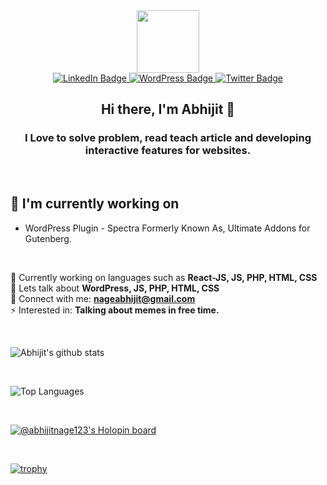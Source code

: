 <div id="header" align="center">
  <img src="https://media.giphy.com/media/M9gbBd9nbDrOTu1Mqx/giphy.gif" width="100"/>
</div>
<div id="badges" align="center">
  <a href="www.linkedin.com/in/abhijit-nage">
    <img src="https://img.shields.io/badge/LinkedIn-blue?style=for-the-badge&logo=linkedin&logoColor=white" alt="LinkedIn Badge"/>
  </a>
  <a href="https://profiles.wordpress.org/abhijitnage/">
    <img src="https://img.shields.io/badge/WordPress-blue?style=for-the-badge&logo=wordpress&logoColor=white" alt="WordPress Badge"/>
  </a>
  <a href="https://twitter.com/AbhijitNage">
    <img src="https://img.shields.io/badge/Twitter-blue?style=for-the-badge&logo=twitter&logoColor=white" alt="Twitter Badge"/>
  </a>
</div>
<h2 align="center">
Hi there, I'm Abhijit 👋
</h2>

<h3 align="center">I Love to solve problem, read teach article and developing interactive features for websites.</h3>

<br />

## 🔭 I'm currently working on

- WordPress Plugin - Spectra Formerly Known As, Ultimate Addons for Gutenberg.

<br />


🔭 Currently working on languages such as **React-JS, JS, PHP, HTML, CSS**
<br />
💬 Lets talk about **WordPress, JS, PHP, HTML, CSS**
<br />
🤝 Connect with me: **nageabhijit@gmail.com**
<br />
⚡ Interested in: **Talking about memes in free time.**

<br />

![Abhijit's github stats](https://github-readme-stats.vercel.app/api?username=AbhijitNage123&include_all_commits=true&show_icons=true&theme=tokyonight)

<br />

![Top Languages](https://github-readme-stats.vercel.app/api/top-langs/?username=AbhijitNage123&layout=compact&hide=html&theme=tokyonight)

<br />

[![@abhijitnage123's Holopin board](https://holopin.me/abhijitnage123)](https://holopin.io/@abhijitnage123)

<br />

[![trophy](https://github-profile-trophy.vercel.app/?username=AbhijitNage123)](https://github.com/AbhijitNage123/github-profile-trophy)
